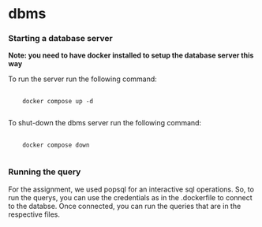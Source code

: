 # dbms

### Starting a database server

**Note: you need to have docker installed to setup the database server this way**

<p>To run the server run the following command:</p>

<pre>
  <code> 
    docker compose up -d
  </code>
</pre>

<p>To shut-down the dbms server run the following command:</p>

<pre>
  <code> 
    docker compose down
  </code>
</pre>

### Running the query

For the assignment, we used popsql for an interactive sql operations. So, to run the querys, you can use the credentials as in the .dockerfile to connect to the databse. Once connected, you can run the queries that are in the respective files.
